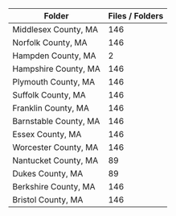 | Folder                |   Files / Folders |
|-----------------------|-------------------|
| Middlesex County, MA  |               146 |
| Norfolk County, MA    |               146 |
| Hampden County, MA    |                 2 |
| Hampshire County, MA  |               146 |
| Plymouth County, MA   |               146 |
| Suffolk County, MA    |               146 |
| Franklin County, MA   |               146 |
| Barnstable County, MA |               146 |
| Essex County, MA      |               146 |
| Worcester County, MA  |               146 |
| Nantucket County, MA  |                89 |
| Dukes County, MA      |                89 |
| Berkshire County, MA  |               146 |
| Bristol County, MA    |               146 |